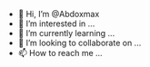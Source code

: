 - 👋 Hi, I’m @Abdoxmax
- 👀 I’m interested in ...
- 🌱 I’m currently learning ...
- 💞️ I’m looking to collaborate on ...
- 📫 How to reach me ...

<!---
Abdoxmax/Abdoxmax is a ✨ special ✨ repository because its `README.md` (this file) appears on your GitHub profile.
You can click the Preview link to take a look at your changes.
--->
